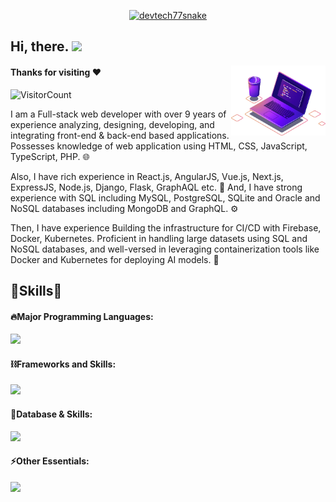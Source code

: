 <p align="center">
  <a href="#"><img src="https://readme-typing-svg.herokuapp.com?font=Architects+Daughter&size=30&duration=3000&pause=800&color=1BCDFF&center=true&vCenter=true&random=false&width=600&height=60&lines=Senior+Web+Developer;Android+%26+iOS+App+Developer;Especially+Backend+Development;Welcome+to+my+GitHub+Profile!" alt="devtech77snake" /></a>
</p>

<!-- Short Introduction -->   
<h2 align="left">Hi, there. <img src="https://raw.githubusercontent.com/aemmadi/aemmadi/master/wave.gif" width="30" /></h2>

<p><img align="right" width="30%" src="computer-illustration.png" alt="devtech77snake" /></p>

#### Thanks for visiting :heart:
![VisitorCount](https://profile-counter.glitch.me/devtech77snake/count.svg)
&emsp;

<p>I am a Full-stack web developer with over 9 years of experience analyzing, designing, developing, and integrating front-end & back-end based applications. Possesses knowledge of web application using HTML, CSS, JavaScript, TypeScript, PHP. 🌐</p>
<p>Also, I have rich experience in React.js, AngularJS, Vue.js, Next.js, ExpressJS, Node.js, Django, Flask, GraphAQL etc. 💪 And, I have strong experience with SQL including MySQL, PostgreSQL, SQLite and Oracle and NoSQL databases including MongoDB and GraphQL. ⚙</p>
<p>Then, I have experience Building the infrastructure for CI/CD with Firebase, Docker, Kubernetes. Proficient in handling large datasets using SQL and NoSQL databases, and well-versed in leveraging containerization tools like Docker and Kubernetes for deploying AI models. 🧠</p>
<p></p>

<!-- Skills Section -->
<h2 align="left">🚀Skills🚀</h2>

<div>

<!-- Languages -->

#### 🔥Major Programming Languages:

  <div align="left">
    <img src="https://skillicons.dev/icons?i=c,cs,cpp,html,css,sass,js,jquery,ts,threejs,php,py,dotnet,go,ruby,solidity,java,swift,kotlin" />
  </div>

<!-- Libraries and Frameworks -->

#### ⛓️Frameworks and Skills:

  <div align="left">      
    <img src="https://skillicons.dev/icons?i=bootstrap,tailwind,materialui,react,redux,nextjs,vue,nuxtjs,angular,nodejs,express,django,flask,laravel,symfony,rails,svelte,rust,nestjs,flutter,hibernate,spring,figma,webflow,wordpress,pytorch,tensorflow" />
  </div>

<!-- Databases -->

#### 🧵Database & Skills:

  <div align="left">      
    <img src="https://skillicons.dev/icons?i=mysql,postgres,sqlite,mongodb,graphql,firebase,supabase,redis,postman" />
  </div>

<!-- Tools and Technologies -->

#### ⚡️Other Essentials:

  <div align="left">      
    <img src="https://skillicons.dev/icons?i=git,gitlab,github,powershell,linux,docker,kubernetes,nginx,heroku,netlify,vercel,cloudflare,aws,gcp,ai,bots" />
  </div>
</div>
